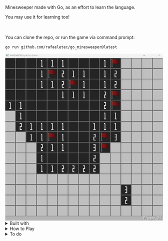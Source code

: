 Minesweeper made with Go, as an effort to learn the language.

You may use it for learning too!

\
\
You can clone the repo, or run the game via command prompt:
```
go run github.com/rafaeletec/go_minesweeper@latest
```
<img src="https://github.com/RafaelEtec/go_minesweeper/blob/1e18bae80b3fb1f09cec56091c478a0d5d7c83bf/example.png" alt="command prompt example" min-width="600px" max-width="600px" width="600px" align="left">

<details>
<summary>Built with</summary>
  
> [Go](https://go.dev/doc/install) \
> [Ebiten](https://ebitengine.org/en/documents/install.html) \
> [Piskel](https://www.piskelapp.com/)

</details>

<details>
<summary>How to Play</summary>
  
✅ Mouse \
❌ Keyboard

Press space bar to Restart game

</details>

<details>
<summary>To do</summary>
  
  ❌ Add timer \
  ❌ Add difficulties
  
</details>
